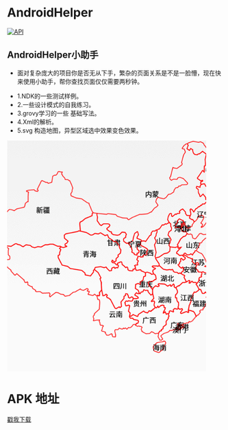 # AndroidHelper

[![API](https://img.shields.io/badge/API-20%2B-brightgreen.svg?style=flat)](https://android-arsenal.com/api?level=20)

## AndroidHelper小助手
  - 面对复杂庞大的项目你是否无从下手，繁杂的页面关系是不是一脸懵，现在快来使用小助手，帮你查找页面仅仅需要两秒钟。


* 1.NDK的一些测试样例。
* 2.一些设计模式的自我练习。
* 3.grovy学习的一些 基础写法。
* 4.Xml的解析。
* 5.svg 构造地图，异型区域选中效果变色效果。

 ![image](https://github.com/dust365/PersonDemo/blob/master/app/src/main/res/raw/map.gif)


# APK 地址
[戳我下载](https://github.com/fashare2015/ActivityTracker/blob/master/apk/app-debug.apk?raw=true)
<br/>



